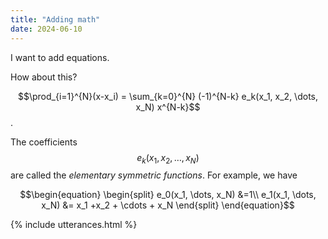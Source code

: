```yaml
---
title: "Adding math"
date: 2024-06-10
---
```


I want to add equations. 

How about this?

$$\prod_{i=1}^{N}(x-x_i) = \sum_{k=0}^{N} (-1)^{N-k} e_k(x_1, x_2, \dots, x_N) x^{N-k}$$. 

The coefficients $$e_k(x_1, x_2, \dots, x_N)$$ are called the *elementary symmetric functions*. For example, we have

$$\begin{equation}
\begin{split}
e_0(x_1, \dots, x_N) &=1\\
e_1(x_1, \dots, x_N) &= x_1 +x_2 + \cdots + x_N
\end{split}
\end{equation}$$

{% include utterances.html %}

